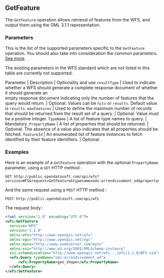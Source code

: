 ## GetFeature

The `GetFeature` operation allows retrieval of features from the WFS, and output them using the GML 3.1.1
representation.

### Parameters

This is the list of the supported parameters specific to the `GetFeature` operation. You should also take into
consideration the common parameters. [See more](#parameters).

The existing parameters in the WFS standard which are not listed in this table are currently not supported.

Parameter | Description | Optionality and use
`resultType` | Used to indicate whether a WFS should generate a complete response document of whether it should generate an <br> empty response document indicating only the number of features that the query would return. | Optional. Values can be `hits` or `results`. Default value is `results`.
`maxFeatures` | Used to define the maximum number of records that should be returned from the result set of a query. | Optional. Value must be a positive integer.
`TypeName` | A list of feature type names to query. | Mandatory.
`PropertyName` | A list of properties that should be returned. | Optional. The absence of a value also indicates that all properties should be fetched.
`featureId` | An enumerated list of feature instances to fetch identified by their feature identifiers. | Optional.

### Examples

Here is an example of a `GetFeature` operation with the optional `PropertyName` parameter, using a `GET` HTTP method :

```http
GET http://public.opendatasoft.com/api/wfs?service=WFS&request=GetFeature&typename=ods:arrondissement_od&propertyname=ods:arrondissement_od/geo_shape
```

And the same request using a `POST` HTTP method :

```http
POST http://public.opendatasoft.com/api/wfs
```

The request body :

```xml
<?xml version="1.0" encoding="UTF-8"?>
<wfs:GetFeature
  service="WFS"
  version="1.1.0"
  xmlns:wfs="http://www.opengis.net/wfs"
  xmlns:ogc="http://www.opengis.net/ogc"
  xmlns:myns="http://www.someserver.com/myns"
  xmlns:xsi="http://www.w3.org/2001/XMLSchema-instance"
  xsi:schemaLocation="http://www.opengis.net/wfs ../wfs/1.1.0/WFS.xsd">
  <wfs:Query typeName="ods:arrondissement_od">
      <wfs:PropertyName>geo_shape</wfs:PropertyName>
  </wfs:Query>
</wfs:GetFeature>
```
